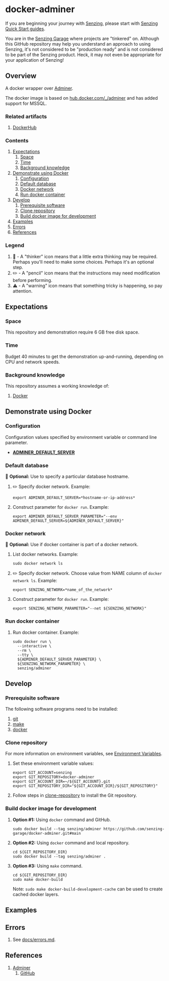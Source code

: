 # docker-adminer

If you are beginning your journey with [Senzing],
please start with [Senzing Quick Start guides].

You are in the [Senzing Garage]
where projects are "tinkered" on.
Although this GitHub repository may help you understand an approach to using Senzing,
it's not considered to be "production ready" and is not considered to be part of the Senzing product.
Heck, it may not even be appropriate for your application of Senzing!

## Overview

A docker wrapper over [Adminer].

The docker image is based on [hub.docker.com/\_/adminer]
and has added support for MSSQL.

### Related artifacts

1. [DockerHub]

### Contents

1. [Expectations]
   1. [Space]
   1. [Time]
   1. [Background knowledge]
1. [Demonstrate using Docker]
   1. [Configuration]
   1. [Default database]
   1. [Docker network]
   1. [Run docker container]
1. [Develop]
   1. [Prerequisite software]
   1. [Clone repository]
   1. [Build docker image for development]
1. [Examples]
1. [Errors]
1. [References]

### Legend

1. :thinking: - A "thinker" icon means that a little extra thinking may be required.
   Perhaps you'll need to make some choices.
   Perhaps it's an optional step.
1. :pencil2: - A "pencil" icon means that the instructions may need modification before performing.
1. :warning: - A "warning" icon means that something tricky is happening, so pay attention.

## Expectations

### Space

This repository and demonstration require 6 GB free disk space.

### Time

Budget 40 minutes to get the demonstration up-and-running, depending on CPU and network speeds.

### Background knowledge

This repository assumes a working knowledge of:

1. [Docker]

## Demonstrate using Docker

### Configuration

Configuration values specified by environment variable or command line parameter.

- **[ADMINER_DEFAULT_SERVER]**

### Default database

:thinking: **Optional:** Use to specify a particular database hostname.

1. :pencil2: Specify docker network.
   Example:

   ```console
   export ADMINER_DEFAULT_SERVER=*hostname-or-ip-address*
   ```

1. Construct parameter for `docker run`.
   Example:

   ```console
   export ADMINER_DEFAULT_SERVER_PARAMETER="--env ADMINER_DEFAULT_SERVER=${ADMINER_DEFAULT_SERVER}"
   ```

### Docker network

:thinking: **Optional:** Use if docker container is part of a docker network.

1. List docker networks.
   Example:

   ```console
   sudo docker network ls
   ```

1. :pencil2: Specify docker network.
   Choose value from NAME column of `docker network ls`.
   Example:

   ```console
   export SENZING_NETWORK=*name_of_the_network*
   ```

1. Construct parameter for `docker run`.
   Example:

   ```console
   export SENZING_NETWORK_PARAMETER="--net ${SENZING_NETWORK}"
   ```

### Run docker container

1. Run docker container.
   Example:

   ```console
   sudo docker run \
     --interactive \
     --rm \
     --tty \
     ${ADMINER_DEFAULT_SERVER_PARAMETER} \
     ${SENZING_NETWORK_PARAMETER} \
     senzing/adminer
   ```

## Develop

### Prerequisite software

The following software programs need to be installed:

1. [git]
1. [make]
1. [docker]

### Clone repository

For more information on environment variables,
see [Environment Variables].

1. Set these environment variable values:

   ```console
   export GIT_ACCOUNT=senzing
   export GIT_REPOSITORY=docker-adminer
   export GIT_ACCOUNT_DIR=~/${GIT_ACCOUNT}.git
   export GIT_REPOSITORY_DIR="${GIT_ACCOUNT_DIR}/${GIT_REPOSITORY}"
   ```

1. Follow steps in [clone-repository] to install the Git repository.

### Build docker image for development

1. **Option #1:** Using `docker` command and GitHub.

   ```console
   sudo docker build --tag senzing/adminer https://github.com/senzing-garage/docker-adminer.git#main
   ```

1. **Option #2:** Using `docker` command and local repository.

   ```console
   cd ${GIT_REPOSITORY_DIR}
   sudo docker build --tag senzing/adminer .
   ```

1. **Option #3:** Using `make` command.

   ```console
   cd ${GIT_REPOSITORY_DIR}
   sudo make docker-build
   ```

   Note: `sudo make docker-build-development-cache` can be used to create cached docker layers.

## Examples

## Errors

1. See [docs/errors.md].

## References

1. [Adminer]
   1. [GitHub]

[ADMINER_DEFAULT_SERVER]: https://github.com/senzing-garage/knowledge-base/blob/main/lists/environment-variables.md#adminer_default_server
[Adminer]: https://www.adminer.org/
[Background knowledge]: #background-knowledge
[Build docker image for development]: #build-docker-image-for-development
[Clone repository]: #clone-repository
[clone-repository]: https://github.com/senzing-garage/knowledge-base/blob/main/HOWTO/clone-repository.md
[Configuration]: #configuration
[Default database]: #default-database
[Demonstrate using Docker]: #demonstrate-using-docker
[Develop]: #develop
[Docker network]: #docker-network
[docker]: https://github.com/senzing-garage/knowledge-base/blob/main/WHATIS/docker.md
[Docker]: https://github.com/senzing-garage/knowledge-base/blob/main/WHATIS/docker.md
[DockerHub]: https://hub.docker.com/r/senzing/adminer
[docs/errors.md]: docs/errors.md
[Environment Variables]: https://github.com/senzing-garage/knowledge-base/blob/main/lists/environment-variables.md
[Errors]: #errors
[Examples]: #examples
[Expectations]: #expectations
[git]: https://github.com/senzing-garage/knowledge-base/blob/main/WHATIS/git.md
[GitHub]: https://github.com/vrana/adminer
[hub.docker.com/\_/adminer]: https://hub.docker.com/_/adminer/
[make]: https://github.com/senzing-garage/knowledge-base/blob/main/WHATIS/make.md
[Prerequisite software]: #prerequisite-software
[References]: #references
[Run docker container]: #run-docker-container
[Senzing Garage]: https://github.com/senzing-garage
[Senzing Quick Start guides]: https://docs.senzing.com/quickstart/
[Senzing]: https://senzing.com/
[Space]: #space
[Time]: #time
